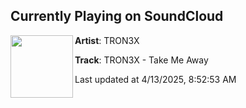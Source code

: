 ## Currently Playing on SoundCloud

[<img align="left" width="100" src="https://i1.sndcdn.com/artworks-mFQrFPbs7MdOvWx8-w1vLpQ-t500x500.png">](https://soundcloud.com/psychocybinrec/tron3xtakemeaway)

**Artist**: TRON3X 

**Track**: TRON3X - Take Me Away

Last updated at 4/13/2025, 8:52:53 AM
